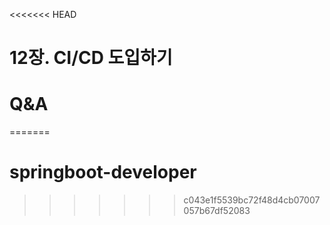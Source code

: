 <<<<<<< HEAD
# 12장. CI/CD 도입하기
# Q&A 
=======
# springboot-developer
>>>>>>> c043e1f5539bc72f48d4cb07007057b67df52083
